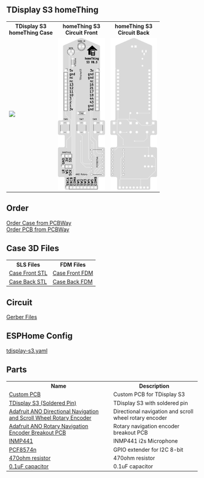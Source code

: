
<h2>TDisplay S3 homeThing</h2>

<table>
    <tr>
        <th>TDisplay S3<br>homeThing Case</th>
        <th>homeThing S3<br>Circuit Front</th>
        <th>homeThing S3<br>Circuit Back</th>
    </tr>
        <td>
            <img src="https://github.com/landonr/homeThing/assets/2607659/b19a5b39-b0dd-4bac-9803-df9a452ab56b" height="400"/>
        </td>
        <td>
            <img src="../../docs/s3Circuit.png" height="400"/>
        </td>
        <td>
            <img src="../../docs/s3CircuitBack.png" height="400"/>
        </td>
    </tr>
</table>

<h2>Order</h2>
<a href="https://www.pcbway.com/project/shareproject/homeThing_V1_3_e3572f8f.html">Order Case from PCBWay</a><br>
<a href="https://www.pcbway.com/project/shareproject/homeThing_V1_3_e3572f8f.html">Order PCB from PCBWay</a>

<h2>Case 3D Files</h2>

<table>
    <tr>
        <th>SLS Files</th>
        <th>FDM Files</th>
    </tr>
    <tr>
        <td><a href="s3 case front sls.stl">Case Front STL</a></td>
        <td><a href="s3 case front fdm.stl">Case Front FDM</a></td>
    </tr>
    <tr>
        <td><a href="s3 case back sls.stl">Case Back STL</a></td>
        <td><a href="s3 case back fdm.stl">Case Back FDM</a></td>
    </tr>
</table>

<h2>Circuit</h2>
<a href="gerber/">Gerber Files</a>

<h2>ESPHome Config</h2>
<a href="tdisplay-s3.yaml">tdisplay-s3.yaml</a>

<h2>Parts</h2>
<table>
    <tr>
        <th>Name</th>
        <th>Description</th>
    </tr>
    <tr>
        <td><a href="https://www.adafruit.com/product/5221">Custom PCB</a></td>
        <td>Custom PCB for TDisplay S3</td>
    </tr>
    <tr>
        <td><a href="https://www.lilygo.cc/en-ca/products/t-display-s3?variant=42351558590645">TDisplay S3 (Soldered Pin)</a></td>
        <td>TDisplay S3 with soldered pin</td>
    </tr>
    <tr>
        <td><a href="https://www.adafruit.com/product/5001">Adafruit ANO Directional Navigation and Scroll Wheel Rotary Encoder</a></td>
        <td>Directional navigation and scroll wheel rotary encoder</td>
    </tr>
    <tr>
        <td><a href="https://www.adafruit.com/product/5221">Adafruit ANO Rotary Navigation Encoder Breakout PCB</a></td>
        <td>Rotary navigation encoder breakout PCB</td>
    </tr>
    <tr>
        <td><a href="https://www.aliexpress.us/item/32962426410.html">INMP441</a></td>
        <td>INMP441 i2s Microphone</td>
    </tr>
    <tr>
        <td><a href="https://leeselectronic.com/en/product/71446-ic-i-o-expander-for-i2c-8bit-pcf8574p.html">PCF8574n</a></td>
        <td>GPIO extender for I2C 8-bit</td>
    </tr>
    <tr>
        <td><a href="https://leeselectronic.com/en/product/91581-91581RESISTORS14W470OHM110PCS.html">470ohm resistor</a></td>
        <td>470ohm resistor</td>
    </tr>
    <tr>
        <td><a href="https://leeselectronic.com/en/product/844-polyester-cap-50v-01uf-4pcs.html">0.1uF capacitor</a></td>
        <td>0.1uF capacitor</td>
    </tr>
</table>
